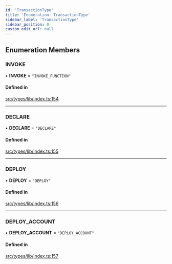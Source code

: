 ```yaml
---
id: 'TransactionType'
title: 'Enumeration: TransactionType'
sidebar_label: 'TransactionType'
sidebar_position: 0
custom_edit_url: null
---
```


## Enumeration Members

### INVOKE

• **INVOKE** = `"INVOKE_FUNCTION"`

#### Defined in

[src/types/lib/index.ts:154](https://github.com/starknet-io/starknet.js/blob/develop/src/types/lib/index.ts#L154)

---

### DECLARE

• **DECLARE** = `"DECLARE"`

#### Defined in

[src/types/lib/index.ts:155](https://github.com/starknet-io/starknet.js/blob/develop/src/types/lib/index.ts#L155)

---

### DEPLOY

• **DEPLOY** = `"DEPLOY"`

#### Defined in

[src/types/lib/index.ts:156](https://github.com/starknet-io/starknet.js/blob/develop/src/types/lib/index.ts#L156)

---

### DEPLOY_ACCOUNT

• **DEPLOY_ACCOUNT** = `"DEPLOY_ACCOUNT"`

#### Defined in

[src/types/lib/index.ts:157](https://github.com/starknet-io/starknet.js/blob/develop/src/types/lib/index.ts#L157)
